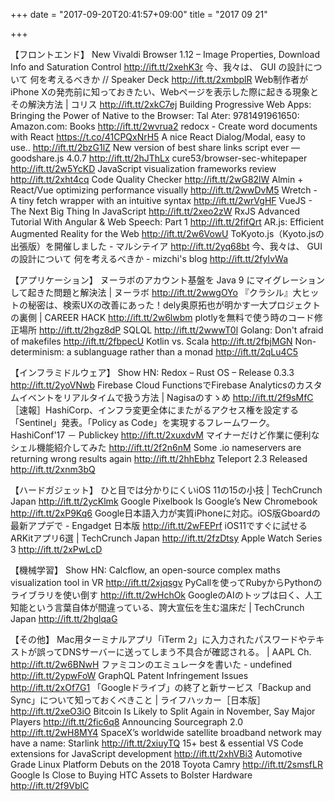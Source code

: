 +++
date = "2017-09-20T20:41:57+09:00"
title = "2017 09 21"

+++

【フロントエンド】
New Vivaldi Browser 1.12 – Image Properties, Download Info and Saturation Control http://ift.tt/2xehK3r
今、我々は、 GUI の設計について 何を考えるべきか // Speaker Deck http://ift.tt/2xmbplR
Web制作者がiPhone Xの発売前に知っておきたい、Webページを表示した際に起きる現象とその解決方法 | コリス http://ift.tt/2xkC7ej
Building Progressive Web Apps: Bringing the Power of Native to the Browser: Tal Ater: 9781491961650: Amazon.com: Books http://ift.tt/2wvrua2
redocx - Create word documents with React https://t.co/41CPQxNrH5
A nice React Dialog/Modal, easy to use.. http://ift.tt/2bzG1lZ
New version of best share links script ever — goodshare.js 4.0.7 http://ift.tt/2hJThLx
cure53/browser-sec-whitepaper http://ift.tt/2w5YcKD
JavaScript visualization frameworks review http://ift.tt/2xht4cq
Code Quality Checker http://ift.tt/2wG82lW
Almin + React/Vue optimizing performance visually http://ift.tt/2wwDvM5
Wretch - A tiny fetch wrapper with an intuitive syntax http://ift.tt/2wrVgHF
VueJS - The Next Big Thing In JavaScript http://ift.tt/2xeo2zW
RxJS Advanced Tutorial With Angular & Web Speech: Part 1 http://ift.tt/2fifQrt
AR.js: Efficient Augmented Reality for the Web http://ift.tt/2w6VowU
ToKyoto.js（Kyoto.jsの出張版）を開催しました - マルシテイア http://ift.tt/2yq68bt
今、我々は、 GUI の設計について 何を考えるべきか - mizchi's blog http://ift.tt/2fyIvWa

【アプリケーション】
ヌーラボのアカウント基盤を Java 9 にマイグレーションして起きた問題と解決法 | ヌーラボ http://ift.tt/2wwgOYo
『クラシル』大ヒットの秘密は、検索UXの改善にあった！dely奥原拓也が明かす一大プロジェクトの裏側 | CAREER HACK http://ift.tt/2w6lwbm
plotlyを無料で使う時のコード修正場所 http://ift.tt/2hgz8dP
SQLQL http://ift.tt/2wwwT0l
Golang: Don't afraid of makefiles http://ift.tt/2fbpecU
Kotlin vs. Scala http://ift.tt/2fbjMGN
Non-determinism: a sublanguage rather than a monad http://ift.tt/2qLu4C5

【インフラミドルウェア】
Show HN: Redox – Rust OS – Release 0.3.3 http://ift.tt/2yoVNwb
Firebase Cloud FunctionsでFirebase Analyticsのカスタムイベントをリアルタイムで扱う方法 | Nagisaのすゝめ http://ift.tt/2f9sMfC
［速報］HashiCorp、インフラ変更全体にまたがるアクセス権を設定する「Sentinel」発表。「Policy as Code」を実現するフレームワーク。HashiConf'17 － Publickey http://ift.tt/2xuxdvM
マイナーだけど作業に便利なシェル機能紹介してみた http://ift.tt/2f2n6nM
Some .io nameservers are returning wrong results again http://ift.tt/2hhEbhz
Teleport 2.3 Released http://ift.tt/2xnm3bQ

【ハードガジェット】
ひと目では分かりにくいiOS 11の15の小技 | TechCrunch Japan http://ift.tt/2ycKlmk
Google Pixelbook Is Google’s New Chromebook http://ift.tt/2xP9Kq6
Google日本語入力が実質iPhoneに対応。iOS版Gboardの最新アプデで - Engadget 日本版 http://ift.tt/2wFEPrf
iOS11ですぐに試せるARKitアプリ6選 | TechCrunch Japan http://ift.tt/2fzDtsy
Apple Watch Series 3 http://ift.tt/2xPwLcD

【機械学習】
Show HN: Calcflow, an open-source complex maths visualization tool in VR http://ift.tt/2xjqsgv
PyCallを使ってRubyからPythonのライブラリを使い倒す http://ift.tt/2wHchOk
GoogleのAIのトップは曰く、人工知能という言葉自体が間違っている、誇大宣伝を生む温床だ | TechCrunch Japan http://ift.tt/2hglqaG

【その他】
Mac用ターミナルアプリ「iTerm 2」に入力されたパスワードやテキストが誤ってDNSサーバーに送ってしまう不具合が確認される。 | AAPL Ch. http://ift.tt/2w6BNwH
ファミコンのエミュレータを書いた - undefined http://ift.tt/2ypwFoW
GraphQL Patent Infringement Issues http://ift.tt/2xOf7G1
「Googleドライブ」の終了と新サービス「Backup and Sync」について知っておくべきこと | ライフハッカー［日本版］ http://ift.tt/2xeO3iO
Bitcoin Is Likely to Split Again in November, Say Major Players http://ift.tt/2fic6q8
Announcing Sourcegraph 2.0 http://ift.tt/2wH8MY4
SpaceX’s worldwide satellite broadband network may have a name: Starlink http://ift.tt/2xiuyTQ
15+ best & essential VS Code extensions for JavaScript development http://ift.tt/2xhVBi3
Automotive Grade Linux Platform Debuts on the 2018 Toyota Camry http://ift.tt/2smsfLR
Google Is Close to Buying HTC Assets to Bolster Hardware http://ift.tt/2f9VblC
